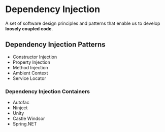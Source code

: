 # Dependency Injection
A set of software design principles and patterns that enable us to develop **loosely coupled code**.  

## Dependency Injection Patterns
- Constructor Injection
- Property Injection
- Method Injection
- Ambient Context
- Service Locator

### Dependency Injection Containers
- Autofac
- Ninject
- Unity
- Castle Windsor
- Spring.NET

